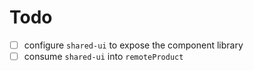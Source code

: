 # Todo

- [ ] configure `shared-ui` to expose the component library
- [ ] consume `shared-ui` into `remoteProduct`
